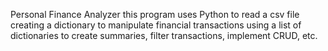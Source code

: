 Personal Finance Analyzer
this program uses Python to read a csv file creating a dictionary to manipulate financial transactions
using a list of dictionaries to create summaries, filter transactions, implement CRUD, etc.
